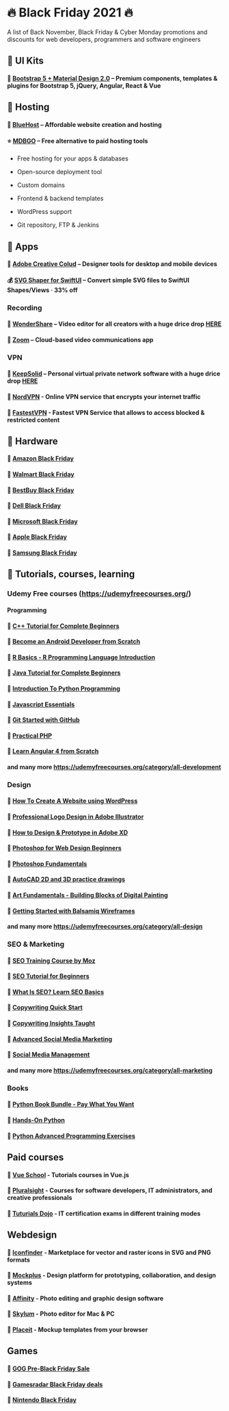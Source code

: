 
# 🔥 Black Friday 2021 🔥
A list of Back November, Black Friday & Cyber Monday promotions and discounts for web developers, programmers and software engineers


## 🛒 UI Kits

#### 💸 [Bootstrap 5 + Material Design 2.0](https://mdbootstrap.com/bf/sale/) – Premium components, templates & plugins for Bootstrap 5, jQuery, Angular, React & Vue

## 🛒 Hosting

#### 💸 [BlueHost](https://www.bluehost.com/) – Affordable website creation and hosting

#### ⭐ [MDBGO](https://mdbgo.com/) – Free alternative to paid hosting tools

 -  Free hosting for your apps & databases

 -  Open-source deployment tool

 -  Custom domains

 -  Frontend & backend templates

 -  WordPress support

 -  Git repository, FTP & Jenkins

 
## 🛒 Apps

#### 💸 [Adobe Creative Colud](https://www.adobe.com/creativecloud.html) – Designer tools for desktop and mobile devices

#### 💰 [SVG Shaper for SwiftUI](https://apps.apple.com/us/app/svg-shaper-for-swiftui/id1566140414) – Convert simple SVG files to SwiftUI Shapes/Views · 33% off

### Recording

#### 💸 [WonderShare](https://www.wondershare.net/shop/) – Video editor for all creators with a huge drice drop [HERE](https://stacksocial.com/sales/wondershare-democreator-for-mac)

#### 💸 [Zoom](https://zoom.us/billing/campaign?coupon=21BLACKFRIDAY30) – Cloud-based video communications app

### VPN

#### 💸 [KeepSolid](https://www.keepsolid.com/goals/lifetime-deal) – Personal virtual private network software with a huge drice drop [HERE](https://stacksocial.com/sales/vpn-unlimited-lifetime-subscription)

#### 💸 [NordVPN](https://nordvpn.com/) - Online VPN service that encrypts your internet traffic

#### 💸 [FastestVPN](https://fastestvpn.com/vpn-deals) - Fastest VPN Service that allows to access blocked & restricted content

## 🛒 Hardware

#### 💸 [Amazon Black Friday](https://www.amazon.com/events/earlyblackfriday/)

#### 💸 [Walmart Black Friday](https://www.walmart.com/shop/deals/)

#### 💸 [BestBuy Black Friday](https://www.bestbuy.com/site/electronics/black-friday/pcmcat225600050002.c)

#### 💸 [Dell Black Friday](https://deals.dell.com/en-us)

#### 💸 [Microsoft Black Friday](https://www.microsoft.com/en-us/)

#### 💸 [Apple Black Friday](https://www.apple.com/shop/gifts/shopping-event)

#### 💸 [Samsung Black Friday](https://www.samsung.com/us/shop/all-deals/)


## 🛒 Tutorials, courses, learning

### Udemy Free courses (https://udemyfreecourses.org/) 

#### Programming

#### 💸 [C++ Tutorial for Complete Beginners](https://www.udemy.com/course/free-learn-c-tutorial-beginners/)

#### 💸 [Become an Android Developer from Scratch](https://www.udemy.com/course/become-an-android-developer-from-scratch/)

#### 💸 [R Basics - R Programming Language Introduction](https://www.udemy.com/course/r-basics/)

#### 💸 [Java Tutorial for Complete Beginners](https://www.udemy.com/course/java-tutorial/)

#### 💸 [Introduction To Python Programming](https://www.udemy.com/course/pythonforbeginnersintro/)

#### 💸 [Javascript Essentials](https://www.udemy.com/course/javascript-essentials/)

#### 💸 [Git Started with GitHub](https://www.udemy.com/course/git-started-with-github/)

#### 💸 [Practical PHP](https://www.udemy.com/course/code-dynamic-websites/)

#### 💸 [Learn Angular 4 from Scratch](https://www.udemy.com/course/learn-angular-from-scratch/)

#### and many more https://udemyfreecourses.org/category/all-development

### Design

#### 💸 [How To Create A Website using WordPress](https://www.udemy.com/course/how-to-create-a-website-using-wordpress-step-by-step/)

#### 💸 [Professional Logo Design in Adobe Illustrator](https://www.udemy.com/course/professional-logo-design-crash-course/)

#### 💸 [How to Design & Prototype in Adobe XD](https://www.udemy.com/course/adobe-xd-experience-design/)

#### 💸 [Photoshop for Web Design Beginners](https://www.udemy.com/course/photoshop-for-web-design-beginners/)

#### 💸 [Photoshop Fundamentals](https://www.udemy.com/course/photoshop-fundamentals-in-one-hour/)

#### 💸 [AutoCAD 2D and 3D practice drawings](https://www.udemy.com/course/autocad-2d-and-3d-practice-drawings/)

#### 💸 [Art Fundamentals - Building Blocks of Digital Painting](https://www.udemy.com/course/art-fundamentals-in-one-hour/)

#### 💸 [Getting Started with Balsamiq Wireframes](https://www.udemy.com/course/getting-started-with-balsamiq-wireframes/)

#### and many more https://udemyfreecourses.org/category/all-design

### SEO & Marketing

#### 💸 [SEO Training Course by Moz](https://www.udemy.com/course/whiteboard-seo/)

#### 💸 [SEO Tutorial for Beginners](https://www.udemy.com/course/seo-tutorial/)

#### 💸 [What Is SEO? Learn SEO Basics](https://www.udemy.com/course/what-is-seo/)

#### 💸 [Copywriting Quick Start](https://www.udemy.com/course/copywritingquickstart/)

#### 💸 [Copywriting Insights Taught](https://www.udemy.com/course/copywriter/)

#### 💸 [Advanced Social Media Marketing](https://www.udemy.com/course/social-media-marketing-plan/)

#### 💸 [Social Media Management](https://www.udemy.com/course/social-media-for-business/)



#### and many more https://udemyfreecourses.org/category/all-marketing

### Books

#### 💸 [Python Book Bundle - Pay What You Want](https://www.humblebundle.com/books/python-programming-oreilly-books)

#### 💸 [Hands-On Python](https://www.amazon.com/dp/B09JM2ZCKW)

#### 💸 [Python Advanced Programming Exercises](https://www.amazon.com/dp/B09DSC6FMJ)

## Paid courses

#### 📓 [Vue School](https://vueschool.io/sales/blackfriday) - Tutorials courses in Vue.js 

#### 📓 [Pluralsight](https://www.pluralsight.com/) - Courses for software developers, IT administrators, and creative professionals

#### 📓 [Tuturials Dojo](https://portal.tutorialsdojo.com/black-friday-sale/) - IT certification exams in different training modes

## Webdesign

#### 💸 [Iconfinder](https://www.iconfinder.com/discountcode/blackfriday21) - Marketplace for vector and raster icons in SVG and PNG formats

#### 💸 [Mockplus](https://www.mockplus.com/buy/black-friday) - Design platform for prototyping, collaboration, and design systems

#### 💸 [Affinity](https://affinity.serif.com/en-us/) - Photo editing and graphic design software

#### 💸 [Skylum](https://skylum.com/luminar-ai-b) - Photo editor for Mac & PC

#### 💸 [Placeit](https://placeit.net/) - Mockup templates from your browser



## Games

#### 💸 [GOG Pre-Black Friday Sale](https://www.gog.com/news/weekly_sale_a_black_friday_warmup_with_games_up_to_90_off)

#### 💸 [Gamesradar Black Friday deals](https://www.gamesradar.com/black-friday-gaming-deals-2021/)

#### 💸 [Nintendo Black Friday](https://www.nintendo.com/en_CA/holiday/#deals)


